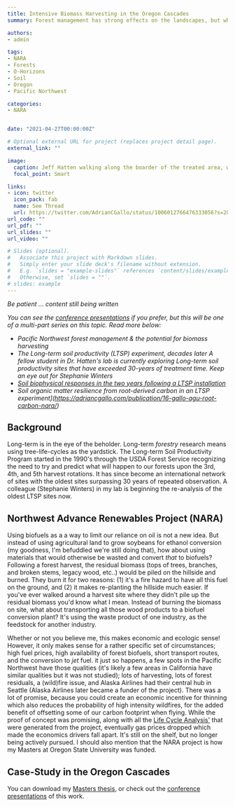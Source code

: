 ```yaml
---
title: Intensive Biomass Harvesting in the Oregon Cascades
summary: Forest management has strong effects on the landscapes, but what happens to soil carbon - and therefore site productivity - following intensive biomass harvesting?  

authors:
- admin

tags:
- NARA
- Forests
- O-Horizons
- Soil
- Oregon
- Pacific Northwest

categories:
- NARA


date: "2021-04-27T00:00:00Z"

# Optional external URL for project (replaces project detail page).
external_link: ""

image:
  caption: Jeff Hatten walking along the boarder of the treated area, weather station in the foreground 
  focal_point: Smart

links:
- icon: twitter
  icon_pack: fab
  name: See Thread
  url: https://twitter.com/AdrianCGallo/status/1006012766476333056?s=20
url_code: ""
url_pdf: ""
url_slides: ""
url_video: ""

# Slides (optional).
#   Associate this project with Markdown slides.
#   Simply enter your slide deck's filename without extension.
#   E.g. `slides = "example-slides"` references `content/slides/example-slides.md`.
#   Otherwise, set `slides = ""`.
# slides: example
---
```


_Be patient ... content still being written_

_You can see the [conference presentations](https://adriancgallo.com/publication/16-gallo-agu-root-carbon-nara) if you prefer, but this will be one of a multi-part series on this topic. Read more below:_ 

- _Pacific Northwest forest management & the potential for biomass harvesting_
- _The Long-term soil productivity (LTSP) experiment, decades later_
    _A fellow student in Dr. Hatten's lab is currently exploring Long-term soil productivity sites that have exceeded 30-years of treatment time. Keep an eye out for Stephanie Winters_
- _[Soil biophysical responses in the two years following a LTSP installation](https://drive.google.com/file/d/1tFufytaFKxY0QpeoFEQr8pmXmkvs1HNF/view?usp=sharing)_
- _Soil organic matter resilience from root-derived carbon in an LTSP experiment](https://adriancgallo.com/publication/16-gallo-agu-root-carbon-nara/)_




## Background

Long-term is in the eye of the beholder. Long-term *forestry* research means using tree-life-cycles as the yardstick. The Long-term Soil Productivity Program started in the 1990's through the USDA Forest Service recognizing the need to try and predict what will happen to our forests upon the 3rd, 4th, and 5th harvest rotations. It has since become an international network of sites with the oldest sites surpassing 30 years of repeated observation. A colleague (Stephanie Winters) in my lab is beginning the re-analysis of the oldest LTSP sites now. 


## Northwest Advance Renewables Project (NARA)

Using biofuels as a a way to limit our reliance on oil is not a new idea. But instead of using agricultural land to grow soybeans for ethanol conversion (my goodness, I'm befuddled we're still doing that), how about using materials that would otherwise be wasted and convert *that* to biofuels? Following a forest harvest, the residual biomass (tops of trees, branches, and broken stems, legacy wood, etc..) would be piled on the hillside and burned. They burn it for two reasons: (1) it's a fire hazard to have all this fuel on the ground, and (2) it makes re-planting the hillside much easier. If you've ever walked around a harvest site where they didn't pile up the residual biomass you'd know what I mean. Instead of burning the biomass on site, what about transporting all those wood products to a biofuel conversion plant? It's using the waste product of one industry, as the feedstock for another industry. 

Whether or not you believe me, this makes economic and ecologic sense!  However, it only makes sense for a rather specific set of circumstances; high fuel prices, high availability of forest biofuels, short transport routes, and the conversion to *jet* fuel. it just so happens, a few spots in the Pacific Northwest have those qualities (it's likely a few areas in California have similar qualities but it was not studied); lots of harvesting, lots of forest residuals, a (wild)fire issue, and Alaska Airlines had their central hub in Seattle (Alaska Airlines later became a funder of the project). There was a lot of promise, because you could create an economic incentive for thinning which also reduces the probability of high intensity wildfires, for the added benefit of offsetting some of our carbon footprint when flying. While the proof of concept was promising, along with all the [Life Cycle Analysis'](https://nararenewables.org/documents/2017/04/life-cycle-analysis-of-residual-woody-biomass-based-biofuel.pdf/) that were generated from the project, eventually gas prices dropped which made the economics drivers fall apart. It's still on the shelf, but no longer being actively pursued. I should also mention that the NARA project is how my Masters at Oregon State University was funded. 


## Case-Study in the Oregon Cascades
You can download my [Masters thesis](https://ir.library.oregonstate.edu/xmlui/bitstream/handle/1957/60087/GalloAdrianC2017.pdf?sequence=1), or check out the [conference presentations](https://adriancgallo.com/publication/16-gallo-agu-root-carbon-nara) of this work. 


